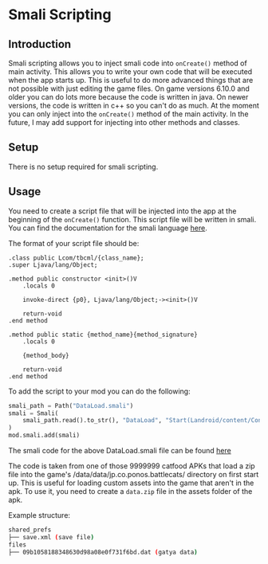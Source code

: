 # Smali Scripting

## Introduction

Smali scripting allows you to inject smali code into `onCreate()` method of main activity. This allows you to write your own code that will be executed when the app starts up. This is useful to do more advanced things that are not possible with just editing the game files. On game versions 6.10.0 and older you can do lots more because the code is written in java. On newer versions, the code is written in c++ so you can't do as much. At the moment you can only inject into the `onCreate()` method of the main activity. In the future, I may add support for injecting into other methods and classes.

## Setup

There is no setup required for smali scripting.

## Usage

You need to create a script file that will be injected into the app at the beginning of the `onCreate()` function. This script file will be written in smali. You can find the documentation for the smali language [here](https://source.android.com/docs/core/runtime/dalvik-bytecode).

The format of your script file should be:

```smali
.class public Lcom/tbcml/{class_name};
.super Ljava/lang/Object;

.method public constructor <init>()V
    .locals 0

    invoke-direct {p0}, Ljava/lang/Object;-><init>()V

    return-void
.end method

.method public static {method_name}{method_signature}
    .locals 0

    {method_body}

    return-void
.end method
```

To add the script to your mod you can do the following:

```python
smali_path = Path("DataLoad.smali")
smali = Smali(
    smali_path.read().to_str(), "DataLoad", "Start(Landroid/content/Context;)V"
)
mod.smali.add(smali)
```

The smali code for the above DataLoad.smali file can be found [here](https://github.com/fieryhenry/tbcml/blob/master/src/tbcml/files/assets/DataLoad.smali)

The code is taken from one of those 9999999 catfood APKs that load a zip file into the game's /data/data/jp.co.ponos.battlecats/ directory on first start up. This is useful for loading custom assets into the game that aren't in the apk. To use it, you need to create a `data.zip` file in the assets folder of the apk.

Example structure:

```bash
shared_prefs
├── save.xml (save file)
files
├── 09b1058188348630d98a08e0f731f6bd.dat (gatya data)

```

